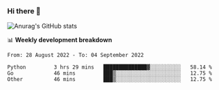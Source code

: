 ### Hi there 👋
![Anurag's GitHub stats](https://github-readme-stats.vercel.app/api?username=jami1024&show_icons=true&theme=radical)

📊 **Weekly development breakdown**
<!--START_SECTION:waka-->

```text
From: 28 August 2022 - To: 04 September 2022

Python         3 hrs 29 mins   ██████████████▓░░░░░░░░░░   58.14 %
Go             46 mins         ███▒░░░░░░░░░░░░░░░░░░░░░   12.75 %
Other          46 mins         ███▒░░░░░░░░░░░░░░░░░░░░░   12.75 %
```

<!--END_SECTION:waka-->
<!--
**jami1024/jami1024** is a ✨ _special_ ✨ repository because its `README.md` (this file) appears on your GitHub profile.

Here are some ideas to get you started:

- 🔭 I’m currently working on ...
- 🌱 I’m currently learning ...
- 👯 I’m looking to collaborate on ...
- 🤔 I’m looking for help with ...
- 💬 Ask me about ...
- 📫 How to reach me: ...
- 😄 Pronouns: ...
- ⚡ Fun fact: ...
-->
